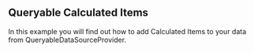 ## Queryable Calculated Items
In this example you will find out how to add Calculated Items to your data from QueryableDataSourceProvider.

[//]: <keywords:QueryableDataProvider>